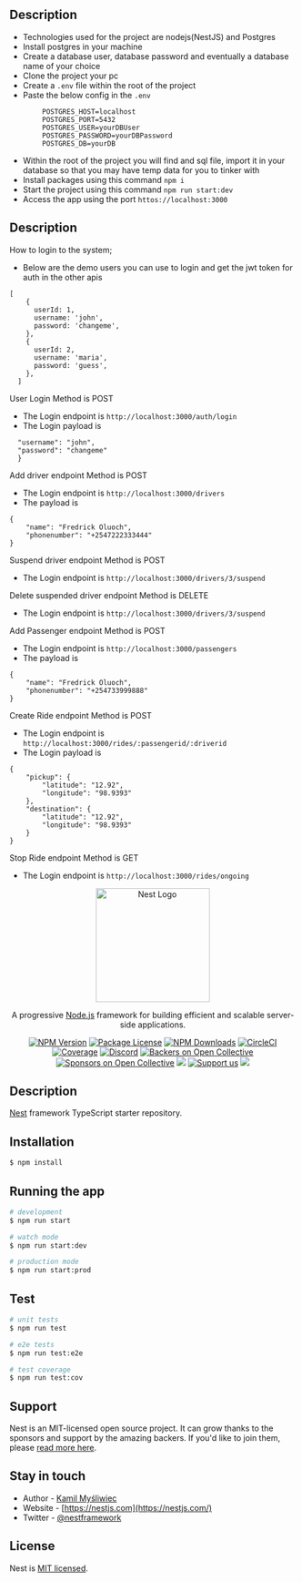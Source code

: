 ## Description
* Technologies used for the project are nodejs(NestJS) and Postgres
* Install postgres in your machine
* Create a database user, database password and eventually a database name of your choice 
* Clone the project your pc
* Create a `.env` file within the root of the project
* Paste the below config in the `.env`

<p></p>

```
        POSTGRES_HOST=localhost
        POSTGRES_PORT=5432
        POSTGRES_USER=yourDBUser
        POSTGRES_PASSWORD=yourDBPassword
        POSTGRES_DB=yourDB
```

* Within the root of the project you will find and sql file, import it in your database so that you may have temp data for you to tinker with
* Install packages using this command `npm i`
* Start the project using this command `npm run start:dev`
* Access the app using the port `httos://localhost:3000`

## Description
How to login to the system;
* Below are the demo users you can use to login and get the jwt token for auth in the other apis

```agsl
[
    {
      userId: 1,
      username: 'john',
      password: 'changeme',
    },
    {
      userId: 2,
      username: 'maria',
      password: 'guess',
    },
  ]
```
User Login  Method is POST
* The Login endpoint is `http://localhost:3000/auth/login`
* The Login payload is
```{
  "username": "john",
  "password": "changeme"
  }
```

Add driver endpoint Method is POST
* The Login endpoint is `http://localhost:3000/drivers`
* The payload is
```
{
    "name": "Fredrick Oluoch",
    "phonenumber": "+2547222333444"
}
```

Suspend driver endpoint Method is POST
* The Login endpoint is `http://localhost:3000/drivers/3/suspend`

Delete suspended driver endpoint Method is DELETE
* The Login endpoint is `http://localhost:3000/drivers/3/suspend`


Add Passenger endpoint Method is POST
* The Login endpoint is `http://localhost:3000/passengers`
* The payload is
```
{
    "name": "Fredrick Oluoch",
    "phonenumber": "+254733999888"
}
```

Create Ride endpoint Method is POST
* The Login endpoint is `http://localhost:3000/rides/:passengerid/:driverid`
* The Login payload is
```
{
    "pickup": {
        "latitude": "12.92",
        "longitude": "98.9393"
    },
    "destination": {
        "latitude": "12.92",
        "longitude": "98.9393"
    }
}
```

Stop Ride endpoint Method is GET
* The Login endpoint is `http://localhost:3000/rides/ongoing`



<p align="center">
  <a href="http://nestjs.com/" target="blank"><img src="https://nestjs.com/img/logo-small.svg" width="200" alt="Nest Logo" /></a>
</p>

[circleci-image]: https://img.shields.io/circleci/build/github/nestjs/nest/master?token=abc123def456
[circleci-url]: https://circleci.com/gh/nestjs/nest

  <p align="center">A progressive <a href="http://nodejs.org" target="_blank">Node.js</a> framework for building efficient and scalable server-side applications.</p>
    <p align="center">
<a href="https://www.npmjs.com/~nestjscore" target="_blank"><img src="https://img.shields.io/npm/v/@nestjs/core.svg" alt="NPM Version" /></a>
<a href="https://www.npmjs.com/~nestjscore" target="_blank"><img src="https://img.shields.io/npm/l/@nestjs/core.svg" alt="Package License" /></a>
<a href="https://www.npmjs.com/~nestjscore" target="_blank"><img src="https://img.shields.io/npm/dm/@nestjs/common.svg" alt="NPM Downloads" /></a>
<a href="https://circleci.com/gh/nestjs/nest" target="_blank"><img src="https://img.shields.io/circleci/build/github/nestjs/nest/master" alt="CircleCI" /></a>
<a href="https://coveralls.io/github/nestjs/nest?branch=master" target="_blank"><img src="https://coveralls.io/repos/github/nestjs/nest/badge.svg?branch=master#9" alt="Coverage" /></a>
<a href="https://discord.gg/G7Qnnhy" target="_blank"><img src="https://img.shields.io/badge/discord-online-brightgreen.svg" alt="Discord"/></a>
<a href="https://opencollective.com/nest#backer" target="_blank"><img src="https://opencollective.com/nest/backers/badge.svg" alt="Backers on Open Collective" /></a>
<a href="https://opencollective.com/nest#sponsor" target="_blank"><img src="https://opencollective.com/nest/sponsors/badge.svg" alt="Sponsors on Open Collective" /></a>
  <a href="https://paypal.me/kamilmysliwiec" target="_blank"><img src="https://img.shields.io/badge/Donate-PayPal-ff3f59.svg"/></a>
    <a href="https://opencollective.com/nest#sponsor"  target="_blank"><img src="https://img.shields.io/badge/Support%20us-Open%20Collective-41B883.svg" alt="Support us"></a>
  <a href="https://twitter.com/nestframework" target="_blank"><img src="https://img.shields.io/twitter/follow/nestframework.svg?style=social&label=Follow"></a>
</p>
  <!--[![Backers on Open Collective](https://opencollective.com/nest/backers/badge.svg)](https://opencollective.com/nest#backer)
  [![Sponsors on Open Collective](https://opencollective.com/nest/sponsors/badge.svg)](https://opencollective.com/nest#sponsor)-->

## Description

[Nest](https://github.com/nestjs/nest) framework TypeScript starter repository.

## Installation

```bash
$ npm install
```

## Running the app

```bash
# development
$ npm run start

# watch mode
$ npm run start:dev

# production mode
$ npm run start:prod
```

## Test

```bash
# unit tests
$ npm run test

# e2e tests
$ npm run test:e2e

# test coverage
$ npm run test:cov
```

## Support

Nest is an MIT-licensed open source project. It can grow thanks to the sponsors and support by the amazing backers. If you'd like to join them, please [read more here](https://docs.nestjs.com/support).

## Stay in touch

- Author - [Kamil Myśliwiec](https://kamilmysliwiec.com)
- Website - [https://nestjs.com](https://nestjs.com/)
- Twitter - [@nestframework](https://twitter.com/nestframework)

## License

Nest is [MIT licensed](LICENSE).

